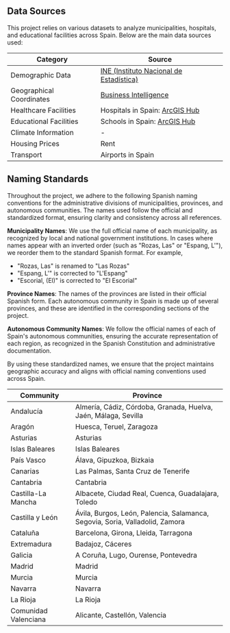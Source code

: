 ## Data Sources  

This project relies on various datasets to analyze municipalities, hospitals, and educational facilities across Spain. Below are the main data sources used:

| Category                  | Source                            |
|---------------------------|-----------------------------------|
| Demographic Data             | [INE (Instituto Nacional de Estadística)](https://ine.es/dynt3/inebase/es/index.htm?padre=525) |
| Geographical Coordinates   | [Business Intelligence](https://www.businessintelligence.info/varios/longitud-latitud-pueblos-espana.html) |          |
| Healthcare Facilities      | Hospitals in Spain: [ArcGIS Hub](https://hub.arcgis.com/datasets/ComunidadSIG::hospitales-de-espa%C3%B1a/explore?location=34.913972%2C-6.829606%2C5.58)   |
| Educational Facilities     | Schools in Spain: [ArcGIS Hub](https://hub.arcgis.com/datasets/1632db0c4f0848099f545e33b19c024d_0/explore)     |
| Climate Information        | -                                 |
| Housing Prices             | Rent                                 |
| Transport                  | Airports in Spain                                 |



## Naming Standards

Throughout the project, we adhere to the following Spanish naming conventions for the administrative divisions of municipalities, provinces, and autonomous communities. The names used follow the official and standardized format, ensuring clarity and consistency across all references.

**Municipality Names**: We use the full official name of each municipality, as recognized by local and national government institutions.
In cases where names appear with an inverted order (such as "Rozas, Las" or "Espang, L'"), we reorder them to the standard Spanish format. For example, 
- "Rozas, Las" is renamed to "Las Rozas"
- "Espang, L'" is corrected to "L'Espang"
- "Escorial, (El)" is corrected to "El Escorial"

**Province Names**: The names of the provinces are listed in their official Spanish form. Each autonomous community in Spain is made up of several provinces, and these are identified in the corresponding sections of the project.

**Autonomous Community Names**: We follow the official names of each of Spain's autonomous communities, ensuring the accurate representation of each region, as recognized in the Spanish Constitution and administrative documentation.

By using these standardized names, we ensure that the project maintains geographic accuracy and aligns with official naming conventions used across Spain.

| Community                           | Province                                                        |
|-------------------------------------|-----------------------------------------------------------------|
| Andalucía                           | Almería, Cádiz, Córdoba, Granada, Huelva, Jaén, Málaga, Sevilla |
| Aragón                              | Huesca, Teruel, Zaragoza                                        |
| Asturias                            | Asturias                                                        |
| Islas Baleares                      | Islas Baleares           |
| País Vasco                          | Álava, Gipuzkoa, Bizkaia                                        |
| Canarias                            | Las Palmas, Santa Cruz de Tenerife                              |
| Cantabria                           | Cantabria                                                 |
| Castilla-La Mancha                  | Albacete, Ciudad Real, Cuenca, Guadalajara, Toledo        |
| Castilla y León                     | Ávila, Burgos, León, Palencia, Salamanca, Segovia, Soria, Valladolid, Zamora |
| Cataluña                            | Barcelona, Girona, Lleida, Tarragona                      |
| Extremadura                         | Badajoz, Cáceres                                          |
| Galicia                             | A Coruña, Lugo, Ourense, Pontevedra                       |
| Madrid                              | Madrid                                                    |
| Murcia                              | Murcia                                                    |
| Navarra                             | Navarra                                                   |
| La Rioja                            | La Rioja                                                  |
| Comunidad Valenciana                | Alicante, Castellón, Valencia   



